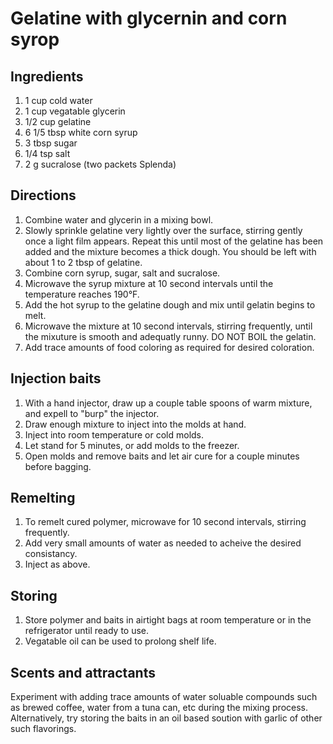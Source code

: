 # Gelatine with glycernin and corn syrop
## Ingredients
1. 1 cup cold water
1. 1 cup vegatable glycerin
1. 1/2 cup gelatine
1. 6 1/5 tbsp white corn syrup
1. 3 tbsp sugar
1. 1/4 tsp salt
1. 2 g sucralose (two packets Splenda)

## Directions
1. Combine water and glycerin in a mixing bowl.
1. Slowly sprinkle gelatine very lightly over the surface, stirring gently once a light film appears. Repeat this until most of the gelatine has been added and the mixture becomes a thick dough. You should be left with about 1 to 2 tbsp of gelatine.
1. Combine corn syrup, sugar, salt and sucralose.
1. Microwave the syrup mixture at 10 second intervals until the temperature reaches 190°F.
1. Add the hot syrup to the gelatine dough and mix until gelatin begins to melt.
1. Microwave the mixture at 10 second intervals, stirring frequently, until the mixuture is smooth and adequatly runny. DO NOT BOIL the gelatin.
1. Add trace amounts of food coloring as required for desired coloration.

## Injection baits
1. With a hand injector, draw up a couple table spoons of warm mixture, and expell to "burp" the injector.
1. Draw enough mixture to inject into the molds at hand.
1. Inject into room temperature or cold molds.
1. Let stand for 5 minutes, or add molds to the freezer.
1. Open molds and remove baits and let air cure for a couple minutes before bagging.

## Remelting
1. To remelt cured polymer, microwave for 10 second intervals, stirring frequently.
1. Add very small amounts of water as needed to acheive the desired consistancy.
1. Inject as above.

## Storing
1. Store polymer and baits in airtight bags at room temperature or in the refrigerator until ready to use.
1. Vegatable oil can be used to prolong shelf life.

## Scents and attractants
Experiment with adding trace amounts of water soluable compounds such as brewed coffee, water from a tuna can, etc during the mixing process. Alternatively, try storing the baits in an oil based soution with garlic of other such flavorings.
